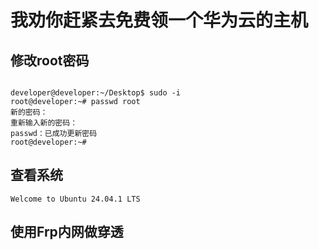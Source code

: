 # 我劝你赶紧去免费领一个华为云的主机



## 修改root密码

```

developer@developer:~/Desktop$ sudo -i
root@developer:~# passwd root
新的密码： 
重新输入新的密码： 
passwd：已成功更新密码
root@developer:~# 

```



## 查看系统

```
Welcome to Ubuntu 24.04.1 LTS
```



## 使用Frp内网做穿透

